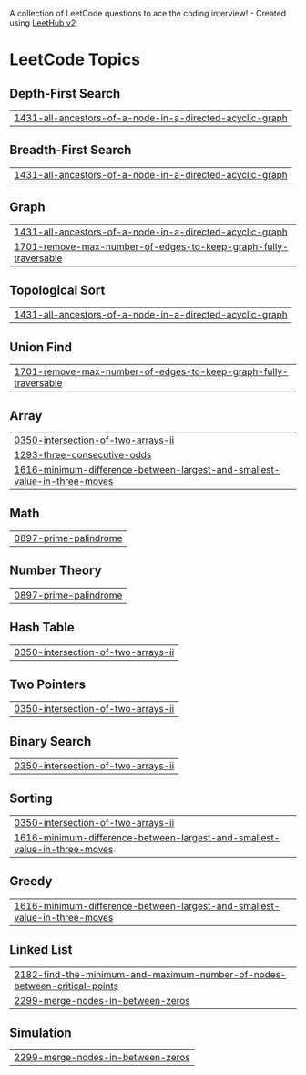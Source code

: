 A collection of LeetCode questions to ace the coding interview! - Created using [LeetHub v2](https://github.com/arunbhardwaj/LeetHub-2.0)
<!---LeetCode Topics Start-->
# LeetCode Topics
## Depth-First Search
|  |
| ------- |
| [1431-all-ancestors-of-a-node-in-a-directed-acyclic-graph](https://github.com/jadonabhi0/Leetcode-Snippets/tree/master/1431-all-ancestors-of-a-node-in-a-directed-acyclic-graph) |
## Breadth-First Search
|  |
| ------- |
| [1431-all-ancestors-of-a-node-in-a-directed-acyclic-graph](https://github.com/jadonabhi0/Leetcode-Snippets/tree/master/1431-all-ancestors-of-a-node-in-a-directed-acyclic-graph) |
## Graph
|  |
| ------- |
| [1431-all-ancestors-of-a-node-in-a-directed-acyclic-graph](https://github.com/jadonabhi0/Leetcode-Snippets/tree/master/1431-all-ancestors-of-a-node-in-a-directed-acyclic-graph) |
| [1701-remove-max-number-of-edges-to-keep-graph-fully-traversable](https://github.com/jadonabhi0/Leetcode-Snippets/tree/master/1701-remove-max-number-of-edges-to-keep-graph-fully-traversable) |
## Topological Sort
|  |
| ------- |
| [1431-all-ancestors-of-a-node-in-a-directed-acyclic-graph](https://github.com/jadonabhi0/Leetcode-Snippets/tree/master/1431-all-ancestors-of-a-node-in-a-directed-acyclic-graph) |
## Union Find
|  |
| ------- |
| [1701-remove-max-number-of-edges-to-keep-graph-fully-traversable](https://github.com/jadonabhi0/Leetcode-Snippets/tree/master/1701-remove-max-number-of-edges-to-keep-graph-fully-traversable) |
## Array
|  |
| ------- |
| [0350-intersection-of-two-arrays-ii](https://github.com/jadonabhi0/Leetcode-Snippets/tree/master/0350-intersection-of-two-arrays-ii) |
| [1293-three-consecutive-odds](https://github.com/jadonabhi0/Leetcode-Snippets/tree/master/1293-three-consecutive-odds) |
| [1616-minimum-difference-between-largest-and-smallest-value-in-three-moves](https://github.com/jadonabhi0/Leetcode-Snippets/tree/master/1616-minimum-difference-between-largest-and-smallest-value-in-three-moves) |
## Math
|  |
| ------- |
| [0897-prime-palindrome](https://github.com/jadonabhi0/Leetcode-Snippets/tree/master/0897-prime-palindrome) |
## Number Theory
|  |
| ------- |
| [0897-prime-palindrome](https://github.com/jadonabhi0/Leetcode-Snippets/tree/master/0897-prime-palindrome) |
## Hash Table
|  |
| ------- |
| [0350-intersection-of-two-arrays-ii](https://github.com/jadonabhi0/Leetcode-Snippets/tree/master/0350-intersection-of-two-arrays-ii) |
## Two Pointers
|  |
| ------- |
| [0350-intersection-of-two-arrays-ii](https://github.com/jadonabhi0/Leetcode-Snippets/tree/master/0350-intersection-of-two-arrays-ii) |
## Binary Search
|  |
| ------- |
| [0350-intersection-of-two-arrays-ii](https://github.com/jadonabhi0/Leetcode-Snippets/tree/master/0350-intersection-of-two-arrays-ii) |
## Sorting
|  |
| ------- |
| [0350-intersection-of-two-arrays-ii](https://github.com/jadonabhi0/Leetcode-Snippets/tree/master/0350-intersection-of-two-arrays-ii) |
| [1616-minimum-difference-between-largest-and-smallest-value-in-three-moves](https://github.com/jadonabhi0/Leetcode-Snippets/tree/master/1616-minimum-difference-between-largest-and-smallest-value-in-three-moves) |
## Greedy
|  |
| ------- |
| [1616-minimum-difference-between-largest-and-smallest-value-in-three-moves](https://github.com/jadonabhi0/Leetcode-Snippets/tree/master/1616-minimum-difference-between-largest-and-smallest-value-in-three-moves) |
## Linked List
|  |
| ------- |
| [2182-find-the-minimum-and-maximum-number-of-nodes-between-critical-points](https://github.com/jadonabhi0/Leetcode-Snippets/tree/master/2182-find-the-minimum-and-maximum-number-of-nodes-between-critical-points) |
| [2299-merge-nodes-in-between-zeros](https://github.com/jadonabhi0/Leetcode-Snippets/tree/master/2299-merge-nodes-in-between-zeros) |
## Simulation
|  |
| ------- |
| [2299-merge-nodes-in-between-zeros](https://github.com/jadonabhi0/Leetcode-Snippets/tree/master/2299-merge-nodes-in-between-zeros) |
<!---LeetCode Topics End-->